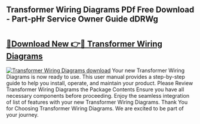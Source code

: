 ## Transformer Wiring Diagrams PDf Free Download - Part-pHr Service Owner Guide dDRWg

# <h2><a href="http://dfhsf2.blite.top/?on=Transformer+Wiring+Diagrams">🔗Download New 👉🔴 Transformer Wiring Diagrams</a></h2>

[![Transformer Wiring Diagrams download](https://i.imgur.com/lujVjoI.png)](http://dfhsf2.blite.top/?on=Transformer+Wiring+Diagrams)
Your new Transformer Wiring Diagrams is now ready to use. This user manual provides a step-by-step guide to help you install, operate, and maintain your product. Please Review Transformer Wiring Diagrams the Package Contents Ensure you have all necessary components before proceeding. Enjoy the seamless integration of list of features with your new Transformer Wiring Diagrams. Thank You for Choosing Transformer Wiring Diagrams. We are excited to be part of your journey.

